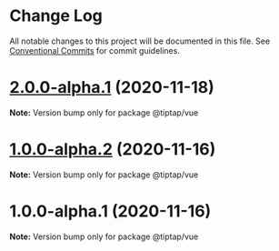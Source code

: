 # Change Log

All notable changes to this project will be documented in this file.
See [Conventional Commits](https://conventionalcommits.org) for commit guidelines.

# [2.0.0-alpha.1](https://github.com/ueberdosis/tiptap-next/compare/@tiptap/vue@1.0.0-alpha.2...@tiptap/vue@2.0.0-alpha.1) (2020-11-18)

**Note:** Version bump only for package @tiptap/vue





# [1.0.0-alpha.2](https://github.com/ueberdosis/tiptap-next/compare/@tiptap/vue@1.0.0-alpha.1...@tiptap/vue@1.0.0-alpha.2) (2020-11-16)

**Note:** Version bump only for package @tiptap/vue





# 1.0.0-alpha.1 (2020-11-16)

**Note:** Version bump only for package @tiptap/vue
